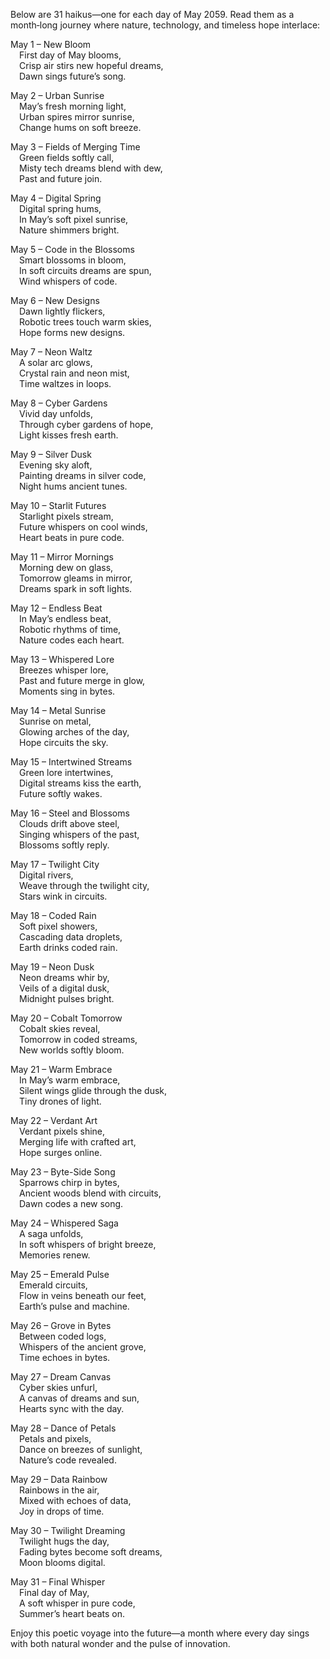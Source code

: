 Below are 31 haikus—one for each day of May 2059. Read them as a month‐long journey where nature, technology, and timeless hope interlace:

May 1 – New Bloom  
 First day of May blooms,  
 Crisp air stirs new hopeful dreams,  
 Dawn sings future’s song.

May 2 – Urban Sunrise  
 May’s fresh morning light,  
 Urban spires mirror sunrise,  
 Change hums on soft breeze.

May 3 – Fields of Merging Time  
 Green fields softly call,  
 Misty tech dreams blend with dew,  
 Past and future join.

May 4 – Digital Spring  
 Digital spring hums,  
 In May’s soft pixel sunrise,  
 Nature shimmers bright.

May 5 – Code in the Blossoms  
 Smart blossoms in bloom,  
 In soft circuits dreams are spun,  
 Wind whispers of code.

May 6 – New Designs  
 Dawn lightly flickers,  
 Robotic trees touch warm skies,  
 Hope forms new designs.

May 7 – Neon Waltz  
 A solar arc glows,  
 Crystal rain and neon mist,  
 Time waltzes in loops.

May 8 – Cyber Gardens  
 Vivid day unfolds,  
 Through cyber gardens of hope,  
 Light kisses fresh earth.

May 9 – Silver Dusk  
 Evening sky aloft,  
 Painting dreams in silver code,  
 Night hums ancient tunes.

May 10 – Starlit Futures  
 Starlight pixels stream,  
 Future whispers on cool winds,  
 Heart beats in pure code.

May 11 – Mirror Mornings  
 Morning dew on glass,  
 Tomorrow gleams in mirror,  
 Dreams spark in soft lights.

May 12 – Endless Beat  
 In May’s endless beat,  
 Robotic rhythms of time,  
 Nature codes each heart.

May 13 – Whispered Lore  
 Breezes whisper lore,  
 Past and future merge in glow,  
 Moments sing in bytes.

May 14 – Metal Sunrise  
 Sunrise on metal,  
 Glowing arches of the day,  
 Hope circuits the sky.

May 15 – Intertwined Streams  
 Green lore intertwines,  
 Digital streams kiss the earth,  
 Future softly wakes.

May 16 – Steel and Blossoms  
 Clouds drift above steel,  
 Singing whispers of the past,  
 Blossoms softly reply.

May 17 – Twilight City  
 Digital rivers,  
 Weave through the twilight city,  
 Stars wink in circuits.

May 18 – Coded Rain  
 Soft pixel showers,  
 Cascading data droplets,  
 Earth drinks coded rain.

May 19 – Neon Dusk  
 Neon dreams whir by,  
 Veils of a digital dusk,  
 Midnight pulses bright.

May 20 – Cobalt Tomorrow  
 Cobalt skies reveal,  
 Tomorrow in coded streams,  
 New worlds softly bloom.

May 21 – Warm Embrace  
 In May’s warm embrace,  
 Silent wings glide through the dusk,  
 Tiny drones of light.

May 22 – Verdant Art  
 Verdant pixels shine,  
 Merging life with crafted art,  
 Hope surges online.

May 23 – Byte-Side Song  
 Sparrows chirp in bytes,  
 Ancient woods blend with circuits,  
 Dawn codes a new song.

May 24 – Whispered Saga  
 A saga unfolds,  
 In soft whispers of bright breeze,  
 Memories renew.

May 25 – Emerald Pulse  
 Emerald circuits,  
 Flow in veins beneath our feet,  
 Earth’s pulse and machine.

May 26 – Grove in Bytes  
 Between coded logs,  
 Whispers of the ancient grove,  
 Time echoes in bytes.

May 27 – Dream Canvas  
 Cyber skies unfurl,  
 A canvas of dreams and sun,  
 Hearts sync with the day.

May 28 – Dance of Petals  
 Petals and pixels,  
 Dance on breezes of sunlight,  
 Nature’s code revealed.

May 29 – Data Rainbow  
 Rainbows in the air,  
 Mixed with echoes of data,  
 Joy in drops of time.

May 30 – Twilight Dreaming  
 Twilight hugs the day,  
 Fading bytes become soft dreams,  
 Moon blooms digital.

May 31 – Final Whisper  
 Final day of May,  
 A soft whisper in pure code,  
 Summer’s heart beats on.

Enjoy this poetic voyage into the future—a month where every day sings with both natural wonder and the pulse of innovation.
